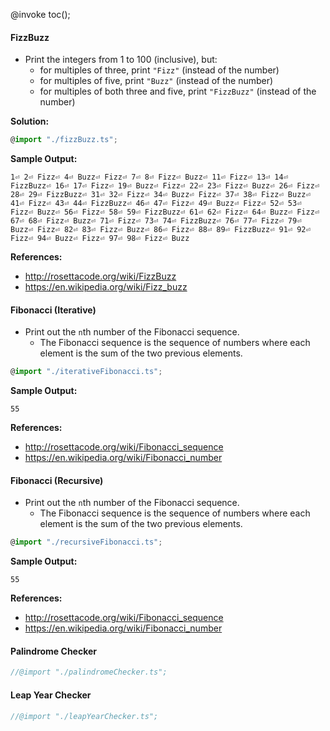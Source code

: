 @invoke toc();

#### FizzBuzz

-   Print the integers from 1 to 100 (inclusive), but:
    -   for multiples of three, print `"Fizz"` (instead of the number)
    -   for multiples of five, print `"Buzz"` (instead of the number)
    -   for multiples of both three and five, print `"FizzBuzz"` (instead of the number)

**Solution:**

```typescript
@import "./fizzBuzz.ts";
```

**Sample Output:**

```
1⏎ 2⏎ Fizz⏎ 4⏎ Buzz⏎ Fizz⏎ 7⏎ 8⏎ Fizz⏎ Buzz⏎ 11⏎ Fizz⏎ 13⏎ 14⏎ FizzBuzz⏎ 16⏎ 17⏎ Fizz⏎ 19⏎ Buzz⏎ Fizz⏎ 22⏎ 23⏎ Fizz⏎ Buzz⏎ 26⏎ Fizz⏎ 28⏎ 29⏎ FizzBuzz⏎ 31⏎ 32⏎ Fizz⏎ 34⏎ Buzz⏎ Fizz⏎ 37⏎ 38⏎ Fizz⏎ Buzz⏎ 41⏎ Fizz⏎ 43⏎ 44⏎ FizzBuzz⏎ 46⏎ 47⏎ Fizz⏎ 49⏎ Buzz⏎ Fizz⏎ 52⏎ 53⏎ Fizz⏎ Buzz⏎ 56⏎ Fizz⏎ 58⏎ 59⏎ FizzBuzz⏎ 61⏎ 62⏎ Fizz⏎ 64⏎ Buzz⏎ Fizz⏎ 67⏎ 68⏎ Fizz⏎ Buzz⏎ 71⏎ Fizz⏎ 73⏎ 74⏎ FizzBuzz⏎ 76⏎ 77⏎ Fizz⏎ 79⏎ Buzz⏎ Fizz⏎ 82⏎ 83⏎ Fizz⏎ Buzz⏎ 86⏎ Fizz⏎ 88⏎ 89⏎ FizzBuzz⏎ 91⏎ 92⏎ Fizz⏎ 94⏎ Buzz⏎ Fizz⏎ 97⏎ 98⏎ Fizz⏎ Buzz
```

**References:**

-   <http://rosettacode.org/wiki/FizzBuzz>
-   <https://en.wikipedia.org/wiki/Fizz_buzz>

#### Fibonacci (Iterative)

-   Print out the `n`th number of the Fibonacci sequence.
    -   The Fibonacci sequence is the sequence of numbers where each element is the sum of the two previous elements.

```typescript
@import "./iterativeFibonacci.ts";
```

**Sample Output:**

```
55
```

**References:**

-   <http://rosettacode.org/wiki/Fibonacci_sequence>
-   <https://en.wikipedia.org/wiki/Fibonacci_number>

#### Fibonacci (Recursive)

-   Print out the `n`th number of the Fibonacci sequence.
    -   The Fibonacci sequence is the sequence of numbers where each element is the sum of the two previous elements.

```typescript
@import "./recursiveFibonacci.ts";
```

**Sample Output:**

```
55
```

**References:**

-   <http://rosettacode.org/wiki/Fibonacci_sequence>
-   <https://en.wikipedia.org/wiki/Fibonacci_number>

#### Palindrome Checker

```typescript
//@import "./palindromeChecker.ts";
```

#### Leap Year Checker

```typescript
//@import "./leapYearChecker.ts";
```
